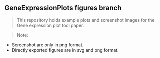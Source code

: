 ## GeneExpressionPlots figures branch
> This repository holds example plots and screenshot images for the Gene expression plot tool paper. 

> Note: 
* Screenshot are only in png format.
* Directly exported figures are in svg and png format.
